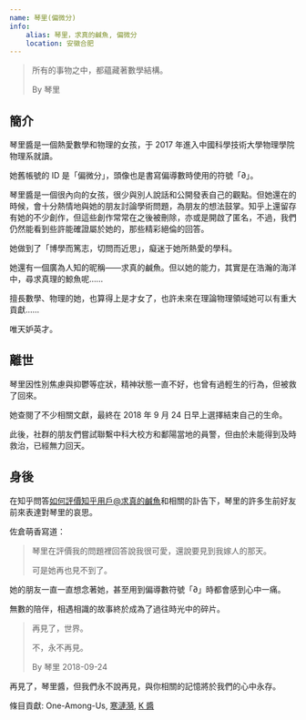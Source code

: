 ```yaml
---
name: 琴里(偏微分)
info:
    alias: 琴里，求真的鹹魚, 偏微分
    location: 安徽合肥
---
```


> 所有的事物之中，都蘊藏著數學結構。
>
> By 琴里

## 簡介

琴里醬是一個熱愛數學和物理的女孩，于 2017 年進入中國科學技術大學物理學院物理系就讀。

她舊帳號的 ID 是「偏微分」，頭像也是書寫偏導數時使用的符號「∂」。

琴里醬是一個很內向的女孩，很少與別人說話和公開發表自己的觀點。但她還在的時候，會十分熱情地與她的朋友討論學術問題，為朋友的想法鼓掌。知乎上還留存有她的不少創作，但這些創作常常在之後被刪除，亦或是開啟了匿名，不過，我們仍然能看到些許能確證屬於她的，那些精彩絕倫的回答。

她做到了「博學而篤志，切問而近思」，癡迷于她所熱愛的學科。

她還有一個廣為人知的昵稱——求真的鹹魚。但以她的能力，其實是在浩瀚的海洋中，尋求真理的鯨魚呢……

擅長數學、物理的她，也算得上是才女了，也許未來在理論物理領域她可以有重大貢獻……

唯天妒英才。

## 離世

琴里因性別焦慮與抑鬱等症狀，精神狀態一直不好，也曾有過輕生的行為，但被救了回來。

她查閱了不少相關文獻，最終在 2018 年 9 月 24 日早上選擇結束自己的生命。

此後，社群的朋友們嘗試聯繫中科大校方和鄱陽當地的員警，但由於未能得到及時救治，已經無力回天。

## 身後

在知乎問答[如何評價知乎用戶@求真的鹹魚](https://www.zhihu.com/question/347747351)和相關的訃告下，琴里的許多生前好友前來表達對琴里的哀思。

佐倉萌香寫道：

> 琴里在評價我的問題裡回答說我很可愛，還說要見到我嫁人的那天。
>
> 可是她再也見不到了。

她的朋友一直一直想念著她，甚至用到偏導數符號「∂」時都會感到心中一痛。

無數的陪伴，相遇相識的故事終於成為了過往時光中的碎片。

> 再見了，世界。
>
> 不，永不再見。
>
> By 琴里 2018-09-24

再見了，琴里醬，但我們永不說再見，與你相關的記憶將於我們的心中永存。

<!-- May her memory be eternal -->

條目貢獻: One-Among-Us, [寒漣漪](http://twitter.com/HANLIANYI520), [K 醬](https://github.com/KristallWang)

